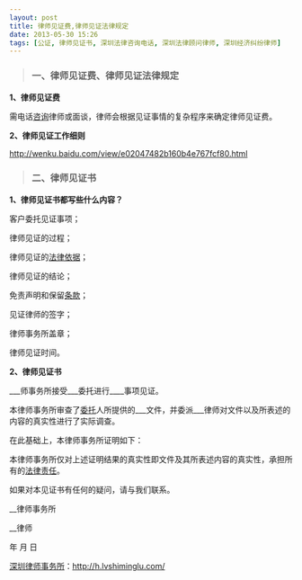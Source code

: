 ```yaml
---
layout: post
title: 律师见证费,律师见证法律规定
date: 2013-05-30 15:26
tags: [公证, 律师见证书, 深圳法律咨询电话, 深圳法律顾问律师, 深圳经济纠纷律师]
---
```

<blockquote>
<h3>一、律师见证费、律师见证法律规定</h3>
</blockquote>
<strong>1、律师见证费</strong>

需电话<a href="http://h.lvshiminglu.com/law/773.html" target="_blank">咨询</a>律师或面谈，律师会根据见证事情的复杂程序来确定律师见证费。

<strong>2、律师见证工作细则</strong>

http://wenku.baidu.com/view/e02047482b160b4e767fcf80.html
<blockquote>
<h3>二、律师见证书</h3>
</blockquote>
<strong>1、律师见证书都写些什么内容？</strong>

客户委托见证事项；

律师见证的过程；

律师见证的<a href="http://h.lvshiminglu.com/law/488.html" target="_blank">法律依据</a>；

律师见证的结论；

免责声明和保留<a href="http://h.lvshiminglu.com/law/992.html" target="_blank">条款</a>；

见证律师的签字；

律师事务所盖章；

律师见证时间。

<strong>2、律师见证书</strong>

___师事务所接受___委托进行____事项见证。

本律师事务所审查了<a href="http://h.lvshiminglu.com/law/683.html" target="_blank">委托</a>人所提供的___文件，并委派___律师对文件以及所表述的内容的真实性进行了实际调查。

在此基础上，本律师事务所证明如下：

本律师事务所仅对上述证明结果的真实性即文件及其所表述内容的真实性，承担所有的<a href="http://h.lvshiminglu.com/law/694.html" target="_blank">法律责任</a>。

如果对本见证书有任何的疑问，请与我们联系。

__律师事务所

__律师

年 月 日

<a href="http://h.lvshiminglu.com/">深圳律师事务所</a>：<a href="http://h.lvshiminglu.com/">http://h.lvshiminglu.com/</a>

